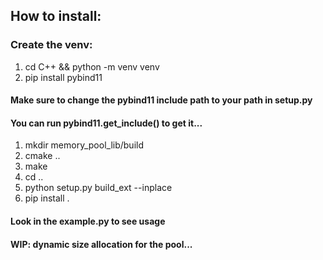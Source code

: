 ## How to install: 

### Create the venv:
1. cd C++ && python -m venv venv
2. pip install pybind11

#### Make sure to change the pybind11 include path to your path in setup.py
#### You can run pybind11.get_include() to get it...
1. mkdir memory_pool_lib/build
2. cmake ..
3. make
4. cd ..
5. python setup.py build_ext --inplace
6. pip install .

#### Look in the example.py to see usage

#### WIP: dynamic size allocation for the pool...